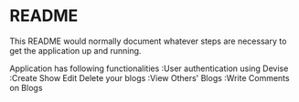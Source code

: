 # README

This README would normally document whatever steps are necessary to get the
application up and running.

Application has following functionalities
:User authentication using Devise
:Create Show Edit Delete your blogs
:View Others' Blogs
:Write Comments on Blogs

